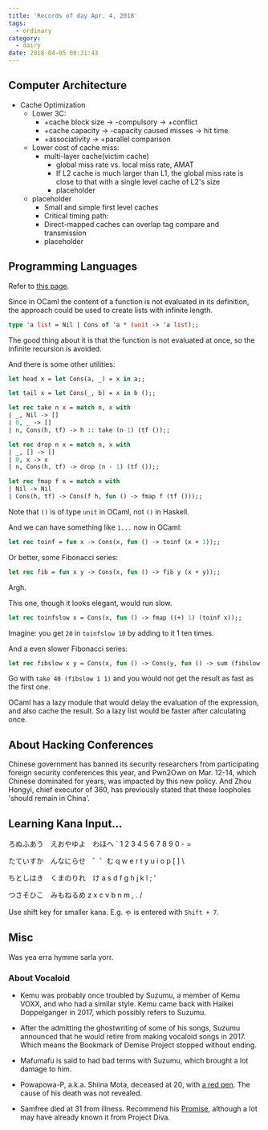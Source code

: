 ```yaml
---
title: 'Records of day Apr. 4, 2018'
tags:
  - ordinary
category:
  - dairy
date: 2018-04-05 00:31:43
---
```



## Computer Architecture

* Cache Optimization
    * Lower 3C:
        * +cache block size -> -compulsory -> +conflict
        * +cache capacity -> -capacity caused misses -> hit time
        * +associativity -> +parallel comparison
    * Lower cost of cache miss:
        * multi-layer cache(victim cache)
            * global miss rate vs. local miss rate, AMAT
            * If L2 cache is much larger than L1, the global miss rate is close to that with a single level cache of L2's size
            * placeholder
    * placeholder
        * Small and simple first level caches
        * Critical timing path:
        * Direct-mapped caches can overlap tag compare and transmission
        * placeholder


## Programming Languages

Refer to [this page](https://www.cs.cornell.edu/courses/cs3110/2018sp/l/12-streams/notes.html).

Since in OCaml the content of a function is not evaluated in its definition, the approach could be used to create lists with infinite length.

```ocaml
type 'a list = Nil | Cons of 'a * (unit -> 'a list);;
```

The good thing about it is that the function is not evaluated at once, so the infinite recursion is avoided.

And there is some other utilities:

```ocaml
let head x = let Cons(a, _) = x in a;;

let tail x = let Cons(_, b) = x in b ();;

let rec take n x = match n, x with
| _, Nil -> []
| 0, _ -> []
| n, Cons(h, tf) -> h :: take (n-1) (tf ());;

let rec drop n x = match n, x with
| _, [] -> []
| 0, x -> x
| n, Cons(h, tf) -> drop (n - 1) (tf ());;

let rec fmap f x = match x with
| Nil -> Nil
| Cons(h, tf) -> Cons(f h, fun () -> fmap f (tf ()));;
```

Note that `()` is of type `unit` in OCaml, not `()` in Haskell.

And we can have something like `1...` now in OCaml:

```ocaml
let rec toinf = fun x -> Cons(x, fun () -> toinf (x + 1));;
```

Or better, some Fibonacci series:

```ocaml
let rec fib = fun x y -> Cons(x, fun () -> fib y (x + y));;
```

Argh.

This one, though it looks elegant, would run slow.

```ocaml
let rec toinfslow x = Cons(x, fun () -> fmap ((+) 1) (toinf x));;
```

Imagine: you get `20` in `toinfslow 10` by adding to it 1 ten times.

And a even slower Fibonacci series:

```ocaml
let rec fibslow x y = Cons(x, fun () -> Cons(y, fun () -> sum (fibslow x y) (tail (fibslow x y))));;
```

Go with `take 40 (fibslow 1 1)` and you would not get the result as fast as the first one.


OCaml has a lazy module that would delay the evaluation of the expression, and also cache the result. So a lazy list would be faster after calculating once.

## About Hacking Conferences

Chinese government has banned its security researchers from participating foreign security conferences this year, and Pwn2Own on Mar. 12-14, which Chinese dominated for years, was impacted by this new policy. And Zhou Hongyi, chief executor of 360, has previously stated that these loopholes 'should remain in China'.

## Learning Kana Input...

ろぬふあう　えおやゆよ　わほへ
` 1 2 3 4   5 6 7 8 9   0 - =

たていすか　んなにらせ　゛゜む
q w e r t   y u i o p   [ ] \

ちとしはき　くまのりれ　け
a s d f g   h j k l ;   '

つさそひこ　みもねるめ
z x c v b   n m , . /

Use shift key for smaller kana. E.g. ゃ is entered with `Shift + 7`.

## Misc

Was yea erra hymme sarla yorr.

### About Vocaloid

* Kemu was probably once troubled by Suzumu, a member of Kemu VOXX, and who had a similar style. Kemu came back with Haikei Doppelganger in 2017, which possibly refers to Suzumu.

* After the admitting the ghostwriting of some of his songs, Suzumu announced that he would retire from making vocaloid songs in 2017. Which means the Bookmark of Demise Project stopped without ending.

* Mafumafu is said to had bad terms with Suzumu, which brought a lot damage to him.

* Powapowa-P, a.k.a. Shiina Mota, deceased at 20, with [a red pen](https://www.youtube.com/watch?v=FBGvm_sXMzQ). The cause of his death was not revealed.

* Samfree died at 31 from illness. Recommend his [Promise](https://www.youtube.com/watch?v=Nn7aQYyKsQM), although a lot may have already known it from Project Diva.